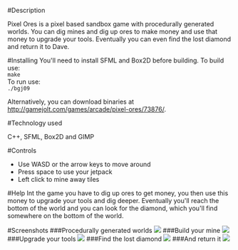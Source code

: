 #Description

Pixel Ores is a pixel based sandbox game with procedurally generated worlds. You can dig mines and dig up ores to make money and use that money to upgrade your tools. Eventually you can even find the lost diamond and return it to Dave.

#Installing
You'll need to install SFML and Box2D before building. To build use:  
``` make ```  
To run use:  
``` ./bgj09 ```

Alternatively, you can download binaries at http://gamejolt.com/games/arcade/pixel-ores/73876/.

#Technology used

C++, SFML, Box2D and GIMP

#Controls
- Use WASD or the arrow keys to move around
- Press space to use your jetpack
- Left click to mine away tiles

#Help
Int the game you have to dig up ores to get money, you then use this money to upgrade your tools and dig deeper. Eventually you'll reach the bottom of the world and you can look for the diamond, which you'll find somewhere on the bottom of the world.

#Screenshots
###Procedurally generated worlds
![](http://imgur.com/Zi8iZty.png)
###Build your mine
![](http://i.imgur.com/9wzOgzb.png)
###Upgrade your tools
![](http://i.imgur.com/UFl7rC1.png)
###Find the lost diamond
![](http://i.imgur.com/khmfWYT.png)
###And return it
![](http://i.imgur.com/IHuto3w.png)
